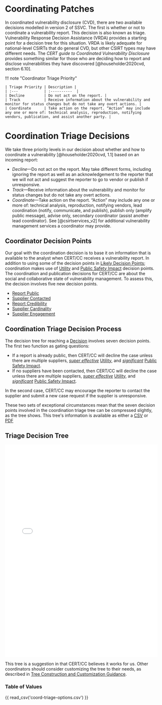 # Coordinating Patches
In coordinated vulnerability disclosure (CVD), there are two available decisions modelled in version 2 of SSVC.
The first is whether or not to coordinate a vulnerability report.
This decision is also known as triage.
Vulnerability Response Decision Assistance (VRDA) provides a starting point for a decision tree for this situation.
VRDA is likely adequate for national-level CSIRTs that do general CVD, but other CSIRT types may have different needs.
The *CERT guide to Coordinated Vulnerability Disclosure* provides something similar for those who are deciding how to report and disclose vulnerabilities they have discovered [@householder2020cvd, section 6.10].

!!! note "Coordinator Triage Priority"

    | Triage Priority | Description |
    | :---            | :----------  |
    | Decline         | Do not act on the report. |
    | Track           | Receive information about the vulnerability and monitor for status changes but do not take any overt actions. |
    | Coordinate      | Take action on the report. “Action” may include any one or more of: technical analysis, reproduction, notifying vendors, publication, and assist another party. |


# Coordination Triage Decisions

We take three priority levels in our decision about whether and how to coordinate a vulnerability [@householder2020cvd, 1.1] based on an incoming report:

 - *Decline*—Do not act on the report. May take different forms, including ignoring the report as well as an acknowledgement to the reporter that we will not act and suggest the reporter to go to vendor or publish if unresponsive.
 - *Track*—Receive information about the vulnerability and monitor for status changes but do not take any overt actions.
 - *Coordinate*—Take action on the report. “Action” may include any one or more of: technical analysis, reproduction, notifying vendors, lead coordination (notify, communicate, and publish), publish only (amplify public message), advise only, secondary coordinator (assist another lead coordinator). See [@csirtservices_v2] for additional vulnerability management services a coordinator may provide.


## Coordinator Decision Points

Our goal with the coordination decision is to base it on information that is available to the analyst when CERT/CC receives a vulnerability report.
In addition to using some of the decision points in [Likely Decision Points](../reference/decision_points/index.md); coordination makes use of [Utility](../reference/decision_points/utility.md) and [Public Safety Impact](../reference/decision_points/public_safety_impact.md) decision points.
The coordination and publication decisions for CERT/CC are about the social and collaborative state of vulnerability management.
To assess this, the decision involves five new decision points.

- [Report Public](../reference/decision_points/report_public.md)
- [Supplier Contacted](../reference/decision_points/supplier_contacted.md)
- [Report Credibility](../reference/decision_points/report_credibility.md)
- [Supplier Cardinality](../reference/decision_points/supplier_cardinality.md)
- [Supplier Engagement](../reference/decision_points/supplier_engagement.md)

## Coordination Triage Decision Process

The decision tree for reaching a [Decision](coordination_decisions.md) involves seven decision points.
The first two function as gating questions:
 - If a report is already public, then CERT/CC will decline the case unless there are multiple suppliers, [*super effective*](../reference/decision_points/system_exposure.md) [Utility](../reference/decision_points/utility.md), and [*significant*](../reference/decision_points/public_safety_impact.md) [Public Safety Impact](../reference/decision_points/public_safety_impact.md).
 - If no suppliers have been contacted, then CERT/CC will decline the case unless there are multiple suppliers, [*super effective*](../reference/decision_points/system_exposure.md) [Utility](../reference/decision_points/utility.md), and [*significant*](../reference/decision_points/public_safety_impact.md) [Public Safety Impact](../reference/decision_points/public_safety_impact.md).

In the second case, CERT/CC may encourage the reporter to contact the supplier and submit a new case request if the supplier is unresponsive.

These two sets of exceptional circumstances mean that the seven decision points involved in the coordination triage tree can be compressed slightly, as the tree shows.
This tree's information is available as either a [CSV](https://github.com/CERTCC/SSVC/blob/main/data/ssvc_2_coord-triage.csv) or [PDF](https://github.com/CERTCC/SSVC/blob/main/doc/graphics/ssvc_2_coord-triage.pdf)

## Triage Decision Tree

<embed src="../../pdf/ssvc_2_coord-triage.pdf" alt="Coordination Triage Tree" type="application/pdf"
style="width: 100%;"
height = "700" />

This tree is a suggestion in that CERT/CC believes it works for us.
Other coordinators should consider customizing the tree to their needs, as described in [Tree Construction and Customization Guidance](tree_customization.md).

### Table of Values

<!-- relative to /data/csvs/ -->
{{ read_csv('coord-triage-options.csv') }}
